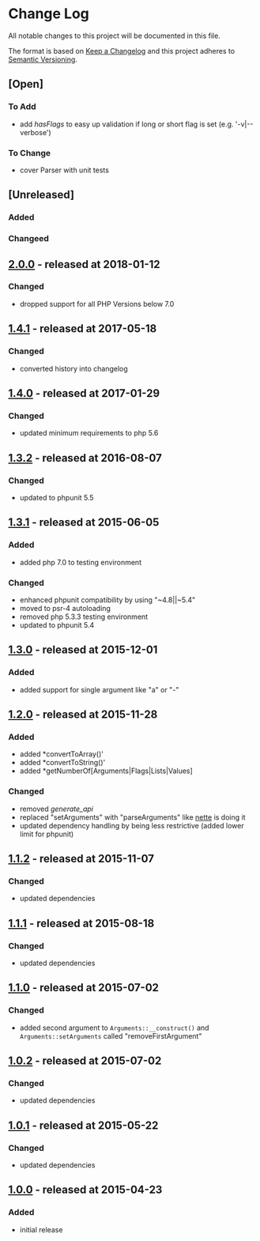 # Change Log

All notable changes to this project will be documented in this file.

The format is based on [Keep a Changelog](http://keepachangelog.com/)
and this project adheres to [Semantic Versioning](http://semver.org/).

## [Open]

### To Add

* add *hasFlags* to easy up validation if long or short flag is set (e.g. '-v|--verbose')

### To Change

* cover Parser with unit tests

## [Unreleased]

### Added

### Changeed

## [2.0.0](https://github.com/bazzline/php_component_cli_argument/tree/2.0.0) - released at 2018-01-12

### Changed

* dropped support for all PHP Versions below 7.0

## [1.4.1](https://github.com/bazzline/php_component_cli_argument/tree/1.4.1) - released at 2017-05-18

### Changed

* converted history into changelog

## [1.4.0](https://github.com/bazzline/php_component_cli_argument/tree/1.4.0) - released at 2017-01-29

### Changed

* updated minimum requirements to php 5.6

## [1.3.2](https://github.com/bazzline/php_component_cli_argument/tree/1.3.2) - released at 2016-08-07

### Changed

* updated to phpunit 5.5

## [1.3.1](https://github.com/bazzline/php_component_cli_argument/tree/1.3.1) - released at 2015-06-05

### Added

* added php 7.0 to testing environment

### Changed

* enhanced phpunit compatibility by using "~4.8||~5.4"
* moved to psr-4 autoloading
* removed php 5.3.3 testing environment
* updated to phpunit 5.4

## [1.3.0](https://github.com/bazzline/php_component_cli_argument/tree/1.3.0) - released at 2015-12-01

### Added

* added support for single argument like "a" or "-"

## [1.2.0](https://github.com/bazzline/php_component_cli_argument/tree/1.2.0) - released at 2015-11-28

### Added

* added *convertToArray()'
* added *convertToString()'
* added *getNumberOf[Arguments|Flags|Lists|Values]

### Changed

* removed *generate_api*
* replaced "setArguments" with "parseArguments" like [nette](https://github.com/nette/command-line/blob/master/src/CommandLine/Parser.php) is doing it
* updated dependency handling by being less restrictive (added lower limit for phpunit)

## [1.1.2](https://github.com/bazzline/php_component_cli_argument/tree/1.1.2) - released at 2015-11-07

### Changed

* updated dependencies

## [1.1.1](https://github.com/bazzline/php_component_cli_argument/tree/1.1.1) - released at 2015-08-18

### Changed

* updated dependencies

## [1.1.0](https://github.com/bazzline/php_component_cli_argument/tree/1.1.0) - released at 2015-07-02

### Changed

* added second argument to `Arguments::__construct()` and `Arguments::setArguments` called "removeFirstArgument"

## [1.0.2](https://github.com/bazzline/php_component_cli_argument/tree/1.0.2) - released at 2015-07-02

### Changed

* updated dependencies

## [1.0.1](https://github.com/bazzline/php_component_cli_argument/tree/1.0.1) - released at 2015-05-22

### Changed

* updated dependencies

## [1.0.0](https://github.com/bazzline/php_component_cli_argument/tree/1.0.0) - released at 2015-04-23

### Added

* initial release
